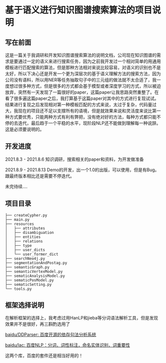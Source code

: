 # 基于语义进行知识图谱搜索算法的项目说明

##  写在前面

这是一篇关于我调研和开发知识图谱搜索算法的说明文档，公司现在知识图谱的需求是要通过一定的语义来进行搜索任务，因为之前我开发过一个相对简单的用通用模板进行匹配搜索的算法，但是那种方法相对来说比较容易，对语义的识别也不是太好，所以下决心还是开发一个更为深层次的基于语义理解方法的搜索方法，因为公司没有语料，所以用NER等任务抽取句子中的三元组的做法就不太合适了，我一度想过很多种方式，但是很多的方式都会基于模型或者深度学习的方式，所以被迫放弃，突然有一天发现了一篇很好的paper，这篇paper让我思路突然重整了。在看了很多遍这篇paper之后，我打算基于这篇paper对其中的方式进行复现试试。结果进行复现之后发现相对第一种模板匹配的方式来说，太过于复杂，代码量过大，我现在的项目还不足以支撑所有的语境，但是就效果来说和灵活度来说比第一种方式要优秀，只能两种方式有利有弊把，没有绝对好的方法，每种方式都只能不停的去迭代，最后趋于一个平稳的水平，现阶段NLP还不能做到理解每一种说辞。这是必须要说明的。



## 开发进度

2021.8.3 - 2021.8.6   	知识调研，搜索相关的paper和资料，为开发做准备

2021.8.9 - 2021.8.13	 Demo的开发，出一个1.0的出版，可以使用，但是有Bug。跟最终版本相比还是需要不停迭代。

未完待续....



## 项目目录

```
├── createCypher.py
├── main.py
├── resources
│   ├── attributes
│   ├── disambiguation
│   ├── entities
│   ├── relations
│   ├── type
│   ├── user_dicts
│   └── user_former_dict
├── searchNeo4j.py
├── segmentationAndPostag.py
├── semanticGraph.py
├── semanticVertexModel.py
├── sematicAnalysisModel.py
├── sematicPosModel.py
├── sematicSetting.py
└── tools.py
```



## 框架选择说明

在解析框架的选择上，我考虑过用HanLP和jieba等分词语法解析工具，但是发现效果并不是很好，再三斟酌选用了

[baidu/DDParser: 百度开源的依存句法分析系统 ](https://github.com/baidu/DDParser)

[baidu/lac: 百度NLP：分词，词性标注，命名实体识别，词重要性](https://github.com/baidu/lac)

这两个库，百度的套件还是相当好用的！